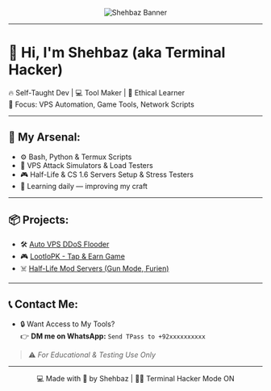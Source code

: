
<p align="center">
  <img src="https://your-banner-link.png" alt="Shehbaz Banner" />
</p>

---

# 👋 Hi, I'm Shehbaz (aka Terminal Hacker)

🔥 Self-Taught Dev | 💻 Tool Maker | 🎯 Ethical Learner  
💾 Focus: VPS Automation, Game Tools, Network Scripts

---

## 🚀 My Arsenal:
- ⚙️ Bash, Python & Termux Scripts  
- 📡 VPS Attack Simulators & Load Testers  
- 🎮 Half-Life & CS 1.6 Servers Setup & Stress Testers  
- 🧠 Learning daily — improving my craft

---

## 📦 Projects:
- 🛠️ [Auto VPS DDoS Flooder](#)
- 🎮 [LootloPK - Tap & Earn Game](#)
- ☠️ [Half-Life Mod Servers (Gun Mode, Furien)](#)

---

## 📞 Contact Me:
- 🔒 Want Access to My Tools?  
  👉 **DM me on WhatsApp:** `Send TPass to +92xxxxxxxxxx`

> ⚠️ *For Educational & Testing Use Only*

---

<p align="center">
  💻 Made with 💖 by Shehbaz | 👨‍💻 Terminal Hacker Mode ON
</p>
